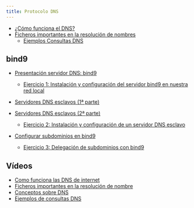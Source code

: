```yaml
---
title: Protocolo DNS
---
```


* [¿Cómo funciona el DNS?](http://blog.smaldone.com.ar/2006/12/05/como-funciona-el-dns/)
* [Ficheros importantes en la resolución de nombres](ficheros.html)
    * [Ejemplos Consultas DNS](consultas_dns.html)

## bind9

* [Presentación servidor DNS: bind9](https://docs.google.com/presentation/d/e/2PACX-1vTMcnRn32srL05Zb-Ah7X6J_avhVl4sXI9qq6CdI0S9T2903Kl_11xA9eiMYrHDubqzS2dFimNQP6V4/pub?start=false&loop=false)
    * [Ejercicio 1: Instalación y configuración del servidor bind9 en nuestra red local](ejercicio1_bind9.html)


* [Servidores DNS esclavos (1ª parte)](http://www.josedomingo.org/pledin/2011/11/configuracion-de-un-servidor-dns-esclavo/)
* [Servidores DNS esclavos (2ª parte)](http://www.josedomingo.org/pledin/2013/11/configurar_servidor_dns_esclavo_2/)
    * [Ejercicio 2: Instalación y configuración de un servidor DNS esclavo](ejercicio2_bind9.html)
* [Configurar subdominios en bind9](http://www.josedomingo.org/pledin/2013/11/configurar-subdominios-en-bind9)
    * [Ejercicio 3: Delegación de subdominios con bind9](ejercicio3_bind9.html)

<!--
* [DNS dinámico (Desde lo alto del cerro)](http://albertomolina.wordpress.com/2008/11/14/dns-dinamico/)
    * [Ejercicio 4: Instalación y configuración de un servidor DNS dinámico](ejercicio4_bind9.html)
* [Vistas en bind9](https://www.josedomingo.org/pledin/2017/12/vistas-views-en-el-servidor-dns-bind9/)

-->


## Vídeos

* [Como funciona las DNS de internet](https://www.youtube.com/watch?v=5FYsIDXFrAc)
* [Ficheros importantes en la resolución de nombre](https://youtu.be/1kUXabUtUMI)
* [Conceptos sobre DNS](https://youtu.be/yuKbCgOY0FY)
* [Ejemplos de consultas DNS](https://youtu.be/NBKr8yerhDU)

<!--
## Dnsmasq

* [Configurando un servidor DNS con dnsmasq](https://www.josedomingo.org/pledin/2020/12/servidor-dns-dnsmasq/)
    * [Ejercicio 2: DNSmasq como DNS cache/forward en una red local](ejercicio2.html)

-->

